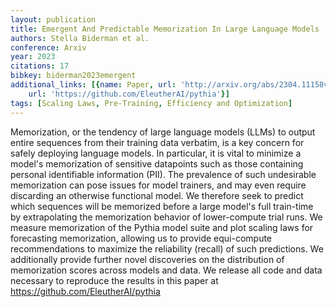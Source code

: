 ```yaml
---
layout: publication
title: Emergent And Predictable Memorization In Large Language Models
authors: Stella Biderman et al.
conference: Arxiv
year: 2023
citations: 17
bibkey: biderman2023emergent
additional_links: [{name: Paper, url: 'http://arxiv.org/abs/2304.11158v2'}, {name: Code,
    url: 'https://github.com/EleutherAI/pythia'}]
tags: [Scaling Laws, Pre-Training, Efficiency and Optimization]
---
```

Memorization, or the tendency of large language models (LLMs) to output
entire sequences from their training data verbatim, is a key concern for safely
deploying language models. In particular, it is vital to minimize a model's
memorization of sensitive datapoints such as those containing personal
identifiable information (PII). The prevalence of such undesirable memorization
can pose issues for model trainers, and may even require discarding an
otherwise functional model. We therefore seek to predict which sequences will
be memorized before a large model's full train-time by extrapolating the
memorization behavior of lower-compute trial runs. We measure memorization of
the Pythia model suite and plot scaling laws for forecasting memorization,
allowing us to provide equi-compute recommendations to maximize the reliability
(recall) of such predictions. We additionally provide further novel discoveries
on the distribution of memorization scores across models and data. We release
all code and data necessary to reproduce the results in this paper at
https://github.com/EleutherAI/pythia